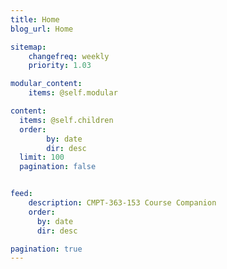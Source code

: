 ```yaml
---
title: Home
blog_url: Home

sitemap:
    changefreq: weekly
    priority: 1.03

modular_content:
    items: @self.modular

content:
  items: @self.children
  order:
        by: date
        dir: desc
  limit: 100
  pagination: false


feed:
    description: CMPT-363-153 Course Companion
    order:
      by: date
      dir: desc

pagination: true
---
```

